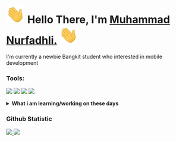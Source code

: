 <h1 align="left">
    <img src="https://raw.githubusercontent.com/fadhli-69/fadhli-69/master/wave.gif" width="50px"> Hello There, I'm <a href="https://github.com/fadhli-69">Muhammad Nurfadhli.</a> 
<h align="right">
    <img src="https://raw.githubusercontent.com/fadhli-69/fadhli-69/master/wave.gif" width="50px">
        
</h1>
I'm currently a newbie Bangkit student who interested in mobile development

### Tools:
<p>
    <img src="https://img.shields.io/badge/OS-Windows-blue?&logo=windows" />
    <img src="https://img.shields.io/badge/Code-Kotlin-blue?&logo=kotlin" />
    <img src="https://img.shields.io/badge/IDE-Android Studio-blue?&logo=android studio" />
    <img src="https://img.shields.io/badge/Text%20Editor-Visual%20Studio%20Code-blue?&logo=visual%20studio%20code&logoColor=blue" />
</p>
<details>
 <summary><strong>What i am learning/working on these days</strong></summary>
    - 🔭 I’m currently a student in Bangkit 2024 batch 2 </br>
    - 🌱 I’m currently learning Mobile development </br>
    - 👯 I’m looking to collaborate on Mobile Apps. </br>
    - 📫 How to reach me: <a href="mailto:fadhli7261@gmail.com">Email me!</a>  </br>
    - ⚡ Fun fact: I love Anime, Webtoon and so on!! </br>
</details>

### Github Statistic
<p align="left">
<a href="https://github.com/fadhli-69">
  <img height="180em" src="https://github-readme-stats-eight-theta.vercel.app/api?username=fadhli-69&show_icons=true&theme=algolia&include_all_commits=true&count_private=true"/>
  <img height="180em" src="https://github-readme-stats-eight-theta.vercel.app/api/top-langs/?username=fadhli-69&layout=compact&langs_count=8&theme=algolia"/>
</a>
</p>
